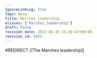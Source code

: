 ```yaml
---
IgnoreLinking: True
Tags: None
Title: Marches leadership
aliases: ['Marches_leadership']
draft: False
revision_date: 2012-08-30 15:36:42+00:00
revision_id: 9463
---
```


#REDIRECT [[The Marches leadership]]